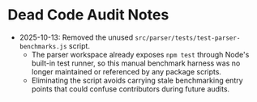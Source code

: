 # Dead Code Audit Notes

- 2025-10-13: Removed the unused `src/parser/tests/test-parser-benchmarks.js` script.
  - The parser workspace already exposes `npm test` through Node's built-in test runner, so this manual benchmark harness was no longer maintained or referenced by any package scripts.
  - Eliminating the script avoids carrying stale benchmarking entry points that could confuse contributors during future audits.
